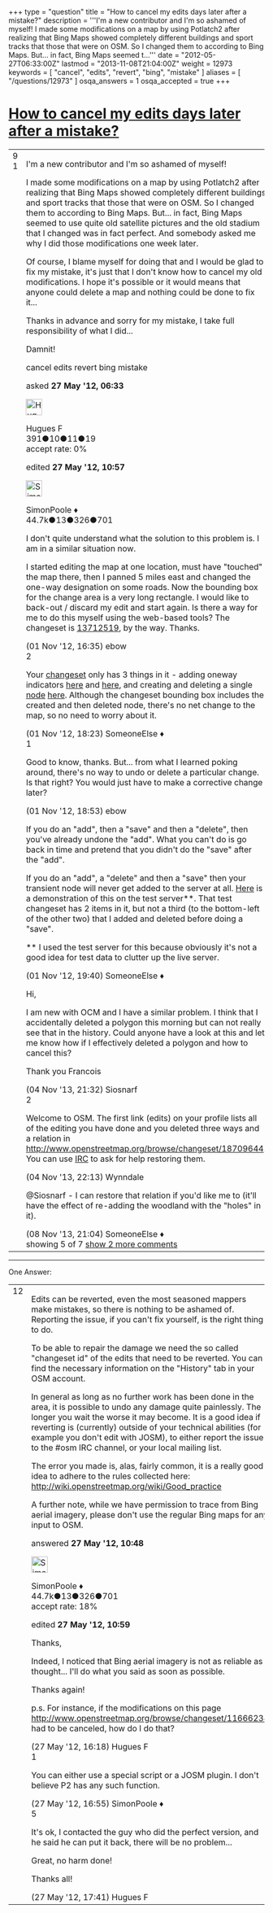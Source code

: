 +++
type = "question"
title = "How to cancel my edits days later after a mistake?"
description = '''I&#x27;m a new contributor and I&#x27;m so ashamed of myself! I made some modifications on a map by using Potlatch2 after realizing that Bing Maps showed completely different buildings and sport tracks that those that were on OSM. So I changed them to according to Bing Maps. But... in fact, Bing Maps seemed t...'''
date = "2012-05-27T06:33:00Z"
lastmod = "2013-11-08T21:04:00Z"
weight = 12973
keywords = [ "cancel", "edits", "revert", "bing", "mistake" ]
aliases = [ "/questions/12973" ]
osqa_answers = 1
osqa_accepted = true
+++

<div class="headNormal">

# [How to cancel my edits days later after a mistake?](/questions/12973/how-to-cancel-my-edits-days-later-after-a-mistake)

</div>

<div id="main-body">

<div id="askform">

<table id="question-table" style="width:100%;">
<colgroup>
<col style="width: 50%" />
<col style="width: 50%" />
</colgroup>
<tbody>
<tr>
<td style="width: 30px; vertical-align: top"><div class="vote-buttons">
<span id="post-12973-upvote" class="ajax-command post-vote up" rel="nofollow" title="I like this post (click again to cancel)"> </span>
<div id="post-12973-score" class="post-score" title="current number of votes">
9
</div>
<span id="post-12973-downvote" class="ajax-command post-vote down" rel="nofollow" title="I dont like this post (click again to cancel)"> </span> <span id="favorite-mark" class="ajax-command favorite-mark" rel="nofollow" title="mark/unmark this question as favorite (click again to cancel)"> </span>
<div id="favorite-count" class="favorite-count">
1
</div>
</div></td>
<td><div id="item-right">
<div class="question-body">
<p>I'm a new contributor and I'm so ashamed of myself!</p>
<p>I made some modifications on a map by using Potlatch2 after realizing that Bing Maps showed completely different buildings and sport tracks that those that were on OSM. So I changed them to according to Bing Maps. But... in fact, Bing Maps seemed to use quite old satellite pictures and the old stadium that I changed was in fact perfect. And somebody asked me why I did those modifications one week later.</p>
<p>Of course, I blame myself for doing that and I would be glad to fix my mistake, it's just that I don't know how to cancel my old modifications. I hope it's possible or it would means that anyone could delete a map and nothing could be done to fix it...</p>
<p>Thanks in advance and sorry for my mistake, I take full responsibility of what I did...</p>
<p>Damnit!</p>
</div>
<div id="question-tags" class="tags-container tags">
<span class="post-tag tag-link-cancel" rel="tag" title="see questions tagged &#39;cancel&#39;">cancel</span> <span class="post-tag tag-link-edits" rel="tag" title="see questions tagged &#39;edits&#39;">edits</span> <span class="post-tag tag-link-revert" rel="tag" title="see questions tagged &#39;revert&#39;">revert</span> <span class="post-tag tag-link-bing" rel="tag" title="see questions tagged &#39;bing&#39;">bing</span> <span class="post-tag tag-link-mistake" rel="tag" title="see questions tagged &#39;mistake&#39;">mistake</span>
</div>
<div id="question-controls" class="post-controls">
&#10;</div>
<div class="post-update-info-container">
<div class="post-update-info post-update-info-user">
<p>asked <strong>27 May '12, 06:33</strong></p>
<img src="https://secure.gravatar.com/avatar/b06617c36d7035085a5940ead56c5219?s=32&amp;d=identicon&amp;r=g" class="gravatar" width="32" height="32" alt="Hugues%20F&#39;s gravatar image" />
<p><span>Hugues F</span><br />
<span class="score" title="391 reputation points">391</span><span title="10 badges"><span class="badge1">●</span><span class="badgecount">10</span></span><span title="11 badges"><span class="silver">●</span><span class="badgecount">11</span></span><span title="19 badges"><span class="bronze">●</span><span class="badgecount">19</span></span><br />
<span class="accept_rate" title="Rate of the user&#39;s accepted answers">accept rate:</span> <span title="Hugues F has no accepted answers">0%</span></p>
</div>
<div class="post-update-info post-update-info-edited">
<p><span> edited <strong>27 May '12, 10:57</strong> </span></p>
<img src="https://secure.gravatar.com/avatar/ad2513d6f8e3d709d576ace900c12fa5?s=32&amp;d=identicon&amp;r=g" class="gravatar" width="32" height="32" alt="SimonPoole&#39;s gravatar image" />
<p><span>SimonPoole ♦</span><br />
<span class="score" title="44667 reputation points"><span>44.7k</span></span><span title="13 badges"><span class="badge1">●</span><span class="badgecount">13</span></span><span title="326 badges"><span class="silver">●</span><span class="badgecount">326</span></span><span title="701 badges"><span class="bronze">●</span><span class="badgecount">701</span></span></p>
</div>
</div>
<div id="comments-container-12973" class="comments-container">
<span id="17360"></span>
<div id="comment-17360" class="comment">
<div id="post-17360-score" class="comment-score">
&#10;</div>
<div class="comment-text">
<p>I don't quite understand what the solution to this problem is. I am in a similar situation now.</p>
<p>I started editing the map at one location, must have "touched" the map there, then I panned 5 miles east and changed the one-way designation on some roads. Now the bounding box for the change area is a very long rectangle. I would like to back-out / discard my edit and start again. Is there a way for me to do this myself using the web-based tools? The changeset is <a href="http://www.openstreetmap.org/browse/changeset/13712519">13712519</a>, by the way. Thanks.</p>
</div>
<div id="comment-17360-info" class="comment-info">
<span class="comment-age">(01 Nov '12, 16:35)</span> <span class="comment-user userinfo">ebow</span>
</div>
</div>
<span id="17366"></span>
<div id="comment-17366" class="comment">
<div id="post-17366-score" class="comment-score">
2
</div>
<div class="comment-text">
<p>Your <a href="http://www.openstreetmap.org/browse/changeset/13712519">changeset</a> only has 3 things in it - adding oneway indicators <a href="http://www.openstreetmap.org/browse/way/9589266/history">here</a> and <a href="http://www.openstreetmap.org/browse/way/9590032/history">here</a>, and creating and deleting a single <a href="http://www.openstreetmap.org/browse/node/1992469124/history">node</a> <a href="http://www.openstreetmap.org/?mlat=42.5044653&amp;mlon=-71.2324302&amp;zoom=18">here</a>. Although the changeset bounding box includes the created and then deleted node, there's no net change to the map, so no need to worry about it.</p>
</div>
<div id="comment-17366-info" class="comment-info">
<span class="comment-age">(01 Nov '12, 18:23)</span> <span class="comment-user userinfo">SomeoneElse ♦</span>
</div>
</div>
<span id="17367"></span>
<div id="comment-17367" class="comment">
<div id="post-17367-score" class="comment-score">
1
</div>
<div class="comment-text">
<p>Good to know, thanks. But... from what I learned poking around, there's no way to undo or delete a particular change. Is that right? You would just have to make a corrective change later?</p>
</div>
<div id="comment-17367-info" class="comment-info">
<span class="comment-age">(01 Nov '12, 18:53)</span> <span class="comment-user userinfo">ebow</span>
</div>
</div>
<span id="17373"></span>
<div id="comment-17373" class="comment">
<div id="post-17373-score" class="comment-score">
&#10;</div>
<div class="comment-text">
<p>If you do an "add", then a "save" and then a "delete", then you've already undone the "add". What you can't do is go back in time and pretend that you didn't do the "save" after the "add".</p>
<p>If you do an "add", a "delete" and then a "save" then your transient node will never get added to the server at all. <a href="http://api06.dev.openstreetmap.org/browse/changeset/16322">Here</a> is a demonstration of this on the test server**. That test changeset has 2 items in it, but not a third (to the bottom-left of the other two) that I added and deleted before doing a "save".</p>
<p>** I used the test server for this because obviously it's not a good idea for test data to clutter up the live server.</p>
</div>
<div id="comment-17373-info" class="comment-info">
<span class="comment-age">(01 Nov '12, 19:40)</span> <span class="comment-user userinfo">SomeoneElse ♦</span>
</div>
</div>
<span id="27791"></span>
<div id="comment-27791" class="comment not_top_scorer">
<div id="post-27791-score" class="comment-score">
&#10;</div>
<div class="comment-text">
<p>Hi,</p>
<p>I am new with OCM and I have a similar problem. I think that I accidentally deleted a polygon this morning but can not really see that in the history. Could anyone have a look at this and let me know how if I effectively deleted a polygon and how to cancel this?</p>
<p>Thank you Francois</p>
</div>
<div id="comment-27791-info" class="comment-info">
<span class="comment-age">(04 Nov '13, 21:32)</span> <span class="comment-user userinfo">Siosnarf</span>
</div>
</div>
<span id="27792"></span>
<div id="comment-27792" class="comment">
<div id="post-27792-score" class="comment-score">
2
</div>
<div class="comment-text">
<p>Welcome to OSM. The first link (edits) on your profile lists all of the editing you have done and you deleted three ways and a relation in <a href="http://www.openstreetmap.org/browse/changeset/18709644">http://www.openstreetmap.org/browse/changeset/18709644</a>. You can use <a href="http://wiki.openstreetmap.org/wiki/FR:IRC">IRC</a> to ask for help restoring them.</p>
</div>
<div id="comment-27792-info" class="comment-info">
<span class="comment-age">(04 Nov '13, 22:13)</span> <span class="comment-user userinfo">Wynndale</span>
</div>
</div>
<span id="27921"></span>
<div id="comment-27921" class="comment not_top_scorer">
<div id="post-27921-score" class="comment-score">
&#10;</div>
<div class="comment-text">
<p><span>@Siosnarf</span> - I can restore that relation if you'd like me to (it'll have the effect of re-adding the woodland with the "holes" in it).</p>
</div>
<div id="comment-27921-info" class="comment-info">
<span class="comment-age">(08 Nov '13, 21:04)</span> <span class="comment-user userinfo">SomeoneElse ♦</span>
</div>
</div>
</div>
<div id="comment-tools-12973" class="comment-tools">
<span class="comments-showing"> showing 5 of 7 </span> <a href="#" class="show-all-comments-link">show 2 more comments</a>
</div>
<div class="clear">
&#10;</div>
<div id="comment-12973-form-container" class="comment-form-container">
&#10;</div>
<div class="clear">
&#10;</div>
</div></td>
</tr>
</tbody>
</table>

------------------------------------------------------------------------

<div class="tabBar">

<span id="sort-top"></span>

<div class="headQuestions">

One Answer:

</div>

</div>

<span id="12974"></span>

<div id="answer-container-12974" class="answer accepted-answer">

<table style="width:100%;">
<colgroup>
<col style="width: 50%" />
<col style="width: 50%" />
</colgroup>
<tbody>
<tr>
<td style="width: 30px; vertical-align: top"><div class="vote-buttons">
<span id="post-12974-upvote" class="ajax-command post-vote up" rel="nofollow" title="I like this post (click again to cancel)"> </span>
<div id="post-12974-score" class="post-score" title="current number of votes">
12
</div>
<span id="post-12974-downvote" class="ajax-command post-vote down" rel="nofollow" title="I dont like this post (click again to cancel)"> </span> <span class="accept-answer on" rel="nofollow" title="Hugues F has selected this answer as the correct answer"> </span>
</div></td>
<td><div class="item-right">
<div class="answer-body">
<p>Edits can be reverted, even the most seasoned mappers make mistakes, so there is nothing to be ashamed of. Reporting the issue, if you can't fix yourself, is the right thing to do.</p>
<p>To be able to repair the damage we need the so called "changeset id" of the edits that need to be reverted. You can find the necessary information on the "History" tab in your OSM account.</p>
<p>In general as long as no further work has been done in the area, it is possible to undo any damage quite painlessly. The longer you wait the worse it may become. It is a good idea if reverting is (currently) outside of your technical abilities (for example you don't edit with JOSM), to either report the issue to the #osm IRC channel, or your local mailing list.</p>
<p>The error you made is, alas, fairly common, it is a really good idea to adhere to the rules collected here: <a href="http://wiki.openstreetmap.org/wiki/Good_practice">http://wiki.openstreetmap.org/wiki/Good_practice</a></p>
<p>A further note, while we have permission to trace from Bing aerial imagery, please don't use the regular Bing maps for any input to OSM.</p>
</div>
<div class="answer-controls post-controls">
&#10;</div>
<div class="post-update-info-container">
<div class="post-update-info post-update-info-user">
<p>answered <strong>27 May '12, 10:48</strong></p>
<img src="https://secure.gravatar.com/avatar/ad2513d6f8e3d709d576ace900c12fa5?s=32&amp;d=identicon&amp;r=g" class="gravatar" width="32" height="32" alt="SimonPoole&#39;s gravatar image" />
<p><span>SimonPoole ♦</span><br />
<span class="score" title="44667 reputation points"><span>44.7k</span></span><span title="13 badges"><span class="badge1">●</span><span class="badgecount">13</span></span><span title="326 badges"><span class="silver">●</span><span class="badgecount">326</span></span><span title="701 badges"><span class="bronze">●</span><span class="badgecount">701</span></span><br />
<span class="accept_rate" title="Rate of the user&#39;s accepted answers">accept rate:</span> <span title="SimonPoole has 209 accepted answers">18%</span></p>
</div>
<div class="post-update-info post-update-info-edited">
<p><span> edited <strong>27 May '12, 10:59</strong> </span></p>
</div>
</div>
<div id="comments-container-12974" class="comments-container">
<span id="12982"></span>
<div id="comment-12982" class="comment">
<div id="post-12982-score" class="comment-score">
&#10;</div>
<div class="comment-text">
<p>Thanks,</p>
<p>Indeed, I noticed that Bing aerial imagery is not as reliable as I thought... I'll do what you said as soon as possible.</p>
<p>Thanks again!</p>
<p>p.s. For instance, if the modifications on this page <a href="http://www.openstreetmap.org/browse/changeset/11666234">http://www.openstreetmap.org/browse/changeset/11666234</a> had to be canceled, how do I do that?</p>
</div>
<div id="comment-12982-info" class="comment-info">
<span class="comment-age">(27 May '12, 16:18)</span> <span class="comment-user userinfo">Hugues F</span>
</div>
</div>
<span id="12985"></span>
<div id="comment-12985" class="comment">
<div id="post-12985-score" class="comment-score">
1
</div>
<div class="comment-text">
<p>You can either use a special script or a JOSM plugin. I don't believe P2 has any such function.</p>
</div>
<div id="comment-12985-info" class="comment-info">
<span class="comment-age">(27 May '12, 16:55)</span> <span class="comment-user userinfo">SimonPoole ♦</span>
</div>
</div>
<span id="12986"></span>
<div id="comment-12986" class="comment">
<div id="post-12986-score" class="comment-score">
5
</div>
<div class="comment-text">
<p>It's ok, I contacted the guy who did the perfect version, and he said he can put it back, there will be no problem...</p>
<p>Great, no harm done!</p>
<p>Thanks all!</p>
</div>
<div id="comment-12986-info" class="comment-info">
<span class="comment-age">(27 May '12, 17:41)</span> <span class="comment-user userinfo">Hugues F</span>
</div>
</div>
</div>
<div id="comment-tools-12974" class="comment-tools">
&#10;</div>
<div class="clear">
&#10;</div>
<div id="comment-12974-form-container" class="comment-form-container">
&#10;</div>
<div class="clear">
&#10;</div>
</div></td>
</tr>
</tbody>
</table>

</div>

<div class="paginator-container-left">

</div>

</div>

</div>


